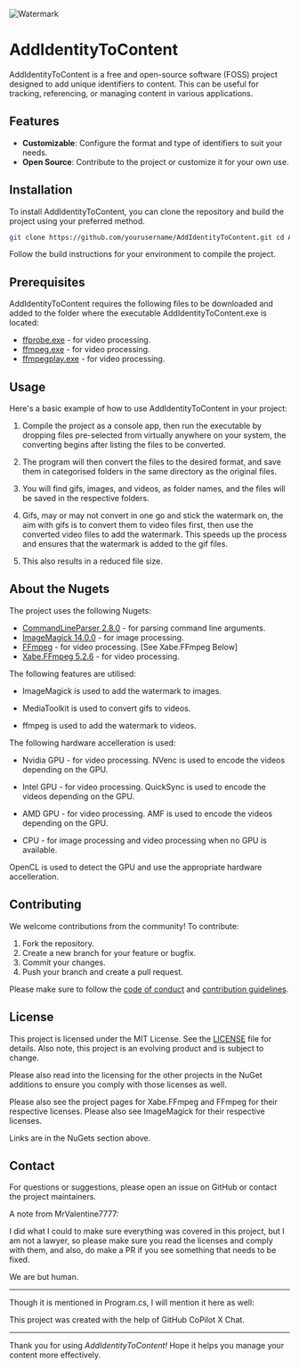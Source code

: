 ![Watermark](AddIdentityToContent/watermark.png)

# AddIdentityToContent

AddIdentityToContent is a free and open-source software (FOSS) project designed to add unique identifiers to content. This can be useful for tracking, referencing, or managing content in various applications.

## Features

- **Customizable**: Configure the format and type of identifiers to suit your needs.
- **Open Source**: Contribute to the project or customize it for your own use.

## Installation

To install AddIdentityToContent, you can clone the repository and build the project using your preferred method.

```bash
git clone https://github.com/yourusername/AddIdentityToContent.git cd AddIdentityToContent
```

Follow the build instructions for your environment to compile the project.

## Prerequisites

AddIdentityToContent requires the following files to be downloaded and added to the folder where the executable AddIdentityToContent.exe is located:

- [ffprobe.exe](https://www.ffmpeg.org/download.html) - for video processing.
- [ffmpeg.exe](https://www.ffmpeg.org/download.html) - for video processing.
- [ffmpegplay.exe](https://www.ffmpeg.org/download.html) - for video processing.

## Usage

Here's a basic example of how to use AddIdentityToContent in your project:

1. Compile the project as a console app, then run the executable by dropping files pre-selected from virtually anywhere on your system, the converting begins after listing the files to be converted.

1. The program will then convert the files to the desired format, and save them in categorised folders in the same directory as the original files.

1. You will find gifs, images, and videos, as folder names, and the files will be saved in the respective folders.

1. Gifs, may or may not convert in one go and stick the watermark on, the aim with gifs is to convert them to video files first, then use the converted video files to add the watermark. This speeds up the process and ensures that the watermark is added to the gif files.

1. This also results in a reduced file size.

## About the Nugets

The project uses the following Nugets:

- [CommandLineParser 2.8.0](https://www.nuget.org/packages/CommandLineParser/2.8.0) - for parsing command line arguments.
- [ImageMagick 14.0.0](https://www.nuget.org/packages/Magick.NET-Q16-AnyCPU/) - for image processing.
- [FFmpeg](https://www.ffmpeg.org/download.html) - for video processing. [See Xabe.FFmpeg Below]
- [Xabe.FFmpeg 5.2.6](https://www.nuget.org/packages/Xabe.FFmpeg) - for video processing.

The following features are utilised:

- ImageMagick is used to add the watermark to images.

- MediaToolkit is used to convert gifs to videos.

- ffmpeg is used to add the watermark to videos.

The following hardware accelleration is used:

- Nvidia GPU - for video processing. NVenc is used to encode the videos depending on the GPU.

- Intel GPU - for video processing. QuickSync is used to encode the videos depending on the GPU.

- AMD GPU - for video processing. AMF is used to encode the videos depending on the GPU.

- CPU - for image processing and video processing when no GPU is available.

OpenCL is used to detect the GPU and use the appropriate hardware accelleration.

## Contributing

We welcome contributions from the community! To contribute:

1. Fork the repository.
2. Create a new branch for your feature or bugfix.
3. Commit your changes.
4. Push your branch and create a pull request.

Please make sure to follow the [code of conduct](CODE_OF_CONDUCT.md) and [contribution guidelines](CONTRIBUTING.md).

## License

This project is licensed under the MIT License. See the [LICENSE](LICENSE.md) file for details.
Also note, this project is an evolving product and is subject to change.

Please also read into the licensing for the other projects in the NuGet additions to ensure you comply with those licenses as well.

Please also see the project pages for Xabe.FFmpeg and FFmpeg for their respective licenses.
Please also see ImageMagick for their respective licenses.

Links are in the NuGets section above.

## Contact

For questions or suggestions, please open an issue on GitHub or contact the project maintainers.

A note from MrValentine7777:

I did what I could to make sure everything was covered in this project, but I am not a lawyer, so please make sure you read the licenses and comply with them, and also, do make a PR if you see something that needs to be fixed.

We are but human.

---

Though it is mentioned in Program.cs, I will mention it here as well:

This project was created with the help of GitHub CoPilot X Chat.

---

Thank you for using _AddIdentityToContent!_ Hope it helps you manage your content more effectively.